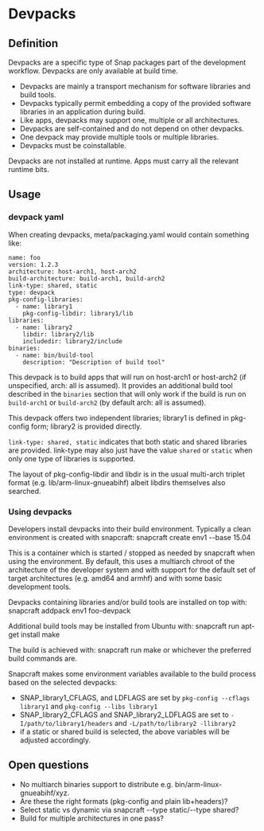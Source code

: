 # Devpacks
## Definition
Devpacks are a specific type of Snap packages part of the development
workflow. Devpacks are only available at build time.

* Devpacks are mainly a transport mechanism for software libraries and build
  tools.
* Devpacks typically permit embedding a copy of the provided software
  libraries in an application during build.
* Like apps, devpacks may support one, multiple or all architectures.
* Devpacks are self-contained and do not depend on other devpacks.
* One devpack may provide multiple tools or multiple libraries.
* Devpacks must be coinstallable.

Devpacks are not installed at runtime. Apps must carry all the relevant
runtime bits.

## Usage
### devpack yaml

When creating devpacks, meta/packaging.yaml would contain something like:

    name: foo
    version: 1.2.3
    architecture: host-arch1, host-arch2
    build-architecture: build-arch1, build-arch2
    link-type: shared, static
    type: devpack
    pkg-config-libraries:
      - name: library1
        pkg-config-libdir: library1/lib
    libraries:
      - name: library2
        libdir: library2/lib
        includedir: library2/include
    binaries:
      - name: bin/build-tool
        description: "Description of build tool"

This devpack is to build apps that will run on host-arch1 or host-arch2 (if
unspecified, arch: all is assumed). It provides an additional build tool
described in the `binaries` section that will only work if the build is run
on `build-arch1` or `build-arch2` (by default arch: all is assumed).

This devpack offers two independent libraries; library1 is defined in
pkg-config form; library2 is provided directly.

`link-type: shared, static` indicates that both static and shared libraries
are provided. link-type may also just have the value `shared` or
`static` when only one type of libraries is supported.

The layout of pkg-config-libdir and libdir is in the usual multi-arch triplet
format (e.g. lib/arm-linux-gnueabihf) albeit libdirs themselves also searched.

### Using devpacks

Developers install devpacks into their build environment. Typically a clean
environment is created with snapcraft:
    snapcraft create env1 --base 15.04

This is a container which is started / stopped as needed by snapcraft when
using the environment. By default, this uses a multiarch chroot of the
architecture of the developer system and with support for the default set of
target architectures (e.g. amd64 and armhf) and with some basic development
tools.

Devpacks containing libraries and/or build tools are installed on top with:
    snapcraft addpack env1 foo-devpack

Additional build tools may be installed from Ubuntu with:
    snapcraft run apt-get install make

The build is achieved with:
    snapcraft run make
or whichever the preferred build commands are.

Snapcraft makes some environment variables available to the build process
based on the selected devpacks:

* SNAP_library1_CFLAGS, and LDFLAGS are set by `pkg-config --cflags library1`
  and `pkg-config --libs library1`
* SNAP_library2_CFLAGS and SNAP_library2_LDFLAGS are set to
  `-I/path/to/library1/headers` and `-L/path/to/library2 -llibrary2`
* if a static or shared build is selected, the above variables will be
  adjusted accordingly.

## Open questions

* No multiarch binaries support to distribute e.g. bin/arm-linux-gnueabihf/xyz.
* Are these the right formats (pkg-config and plain lib+headers)?
* Select static vs dynamic via snapcraft --type static/--type shared?
* Build for multiple architectures in one pass?

